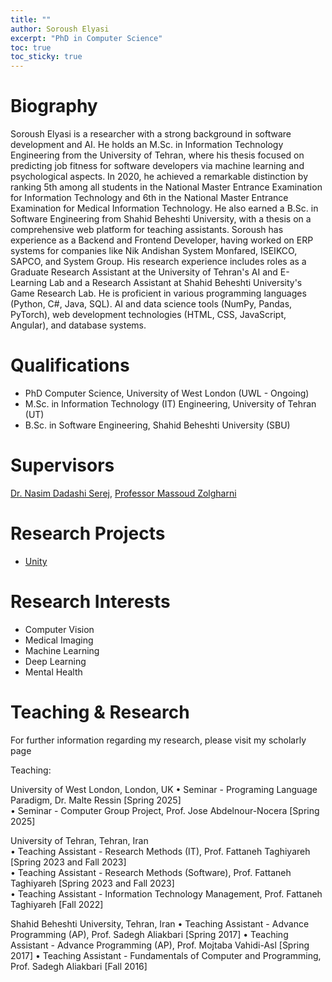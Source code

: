 ```yaml
---
title: ""
author: Soroush Elyasi
excerpt: "PhD in Computer Science"
toc: true
toc_sticky: true
---
```


# Biography

Soroush Elyasi is a researcher with a strong background in software development and AI. He holds an M.Sc. in Information Technology Engineering from the University of Tehran, where his thesis focused on predicting job fitness for software developers via machine learning and psychological aspects. In 2020, he achieved a remarkable distinction by ranking 5th among all students in the National Master Entrance Examination for Information Technology and 6th in the National Master Entrance Examination for Medical Information Technology.
 He also earned a B.Sc. in Software Engineering from Shahid Beheshti University, with a thesis on a comprehensive web platform for teaching assistants. Soroush has experience as a Backend and Frontend Developer, having worked on ERP systems for companies like Nik Andishan System Monfared, ISEIKCO, SAPCO, and System Group. His research experience includes roles as a Graduate Research Assistant at the University of Tehran's AI and E-Learning Lab and a Research Assistant at Shahid Beheshti University's Game Research Lab. He is proficient in various programming languages (Python, C#, Java, SQL). AI and data science tools (NumPy, Pandas, PyTorch), web development technologies (HTML, CSS, JavaScript, Angular), and database systems. 

# Qualifications 
- PhD Computer Science, University of West London (UWL - Ongoing)
- M.Sc. in Information Technology (IT) Engineering, University of Tehran (UT)
- B.Sc. in Software Engineering, Shahid Beheshti University (SBU)

# Supervisors 
[Dr. Nasim Dadashi Serej](https://www.uwl.ac.uk/staff/nasim-dadashi-serej), [Professor Massoud Zolgharni](https://www.uwl.ac.uk/staff/massoud-zolgharni)

# Research Projects
- [Unity](https://www.intsav.com/biobank.html)

# Research Interests
- Computer Vision
- Medical Imaging
- Machine Learning
- Deep Learning
- Mental Health

# Teaching & Research
For further information regarding my research, please visit my scholarly page

Teaching:

University of West London, London, UK
• Seminar - Programing Language Paradigm, Dr. Malte Ressin  [Spring 2025]  
• Seminar - Computer Group Project, Prof. Jose Abdelnour-Nocera   [Spring 2025]


University of Tehran, Tehran, Iran  
• Teaching Assistant - Research Methods (IT), Prof. Fattaneh Taghiyareh [Spring 2023 and Fall 2023]  
• Teaching Assistant - Research Methods (Software), Prof. Fattaneh Taghiyareh [Spring 2023 and Fall 2023]  
• Teaching Assistant - Information Technology Management, Prof. Fattaneh Taghiyareh [Fall 2022]  

Shahid Beheshti University, Tehran, Iran 
• Teaching Assistant - Advance Programming (AP), Prof. Sadegh Aliakbari  [Spring 2017] 
• Teaching Assistant - Advance Programming (AP), Prof. Mojtaba Vahidi-Asl  [Spring 2017] 
• Teaching Assistant - Fundamentals of Computer and Programming, Prof. Sadegh Aliakbari  [Fall 2016] 
